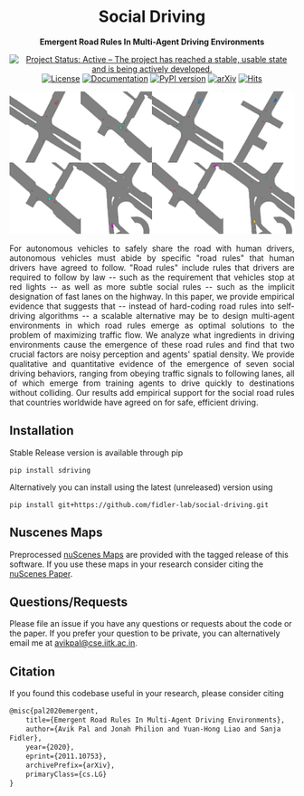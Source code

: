 <div align="center">

# Social Driving

**Emergent Road Rules In Multi-Agent Driving Environments**

[![Project Status: Active – The project has reached a stable, usable state and is being actively developed.](https://www.repostatus.org/badges/latest/active.svg)](https://www.repostatus.org/#active)
[![License](http://img.shields.io/badge/license-MIT-brightgreen.svg?style=flat)](LICENSE)
[![Documentation](https://img.shields.io/badge/docs-latest-blue.svg)](https://avikpal.gitbook.io/social-driving/)
[![PyPI version](https://badge.fury.io/py/sdriving.svg)](https://badge.fury.io/py/sdriving)
[![arXiv](https://img.shields.io/badge/arXiv-2011.10753-f9f107.svg)](https://arxiv.org/abs/2011.10753)
[![Hits](https://hits.seeyoufarm.com/api/count/incr/badge.svg?url=https%3A%2F%2Fgithub.com%2Ffidler-lab%2Fsocial-driving&count_bg=%23C83D3D&title_bg=%23555555&icon=&icon_color=%23E7E7E7&title=hits&edge_flat=false)](https://hits.seeyoufarm.com)

<img src="assets/header.gif">

<br>

<p style="text-align: justify;">
For autonomous vehicles to safely share the road with human drivers, autonomous vehicles must abide by specific "road rules" that human drivers have agreed to follow. "Road rules" include rules that drivers are required to follow by law -- such as the requirement that vehicles stop at red lights -- as well as more subtle social rules -- such as the implicit designation of fast lanes on the highway. In this paper, we provide empirical evidence that suggests that -- instead of hard-coding road rules into self-driving algorithms -- a scalable alternative may be to design multi-agent environments in which road rules emerge as optimal solutions to the problem of maximizing traffic flow. We analyze what ingredients in driving environments cause the emergence of these road rules and find that two crucial factors are noisy perception and agents' spatial density. We provide qualitative and quantitative evidence of the emergence of seven social driving behaviors, ranging from obeying traffic signals to following lanes, all of which emerge from training agents to drive quickly to destinations without colliding. Our results add empirical support for the social road rules that countries worldwide have agreed on for safe, efficient driving. 
</p>

</div>


<!-- [![Downloads](https://pepy.tech/badge/sdriving)](https://pepy.tech/project/sdriving)
[![Downloads](https://pepy.tech/badge/sdriving/month)](https://pepy.tech/project/sdriving/month)
[![Downloads](https://pepy.tech/badge/sdriving/week)](https://pepy.tech/project/sdriving/week) -->

## Installation

Stable Release version is available through pip

```
pip install sdriving
```

Alternatively you can install using the latest (unreleased) version using
```
pip install git+https://github.com/fidler-lab/social-driving.git
```


## Nuscenes Maps

Preprocessed [nuScenes Maps](https://www.nuscenes.org/) are provided with the tagged release of this software. If you use these maps in your research consider citing the [nuScenes Paper](https://arxiv.org/abs/1903.11027).

## Questions/Requests

Please file an issue if you have any questions or requests about the code or the paper. If you prefer your question to be private, you can alternatively email me at avikpal@cse.iitk.ac.in.

## Citation

If you found this codebase useful in your research, please consider citing

```
@misc{pal2020emergent,
    title={Emergent Road Rules In Multi-Agent Driving Environments}, 
    author={Avik Pal and Jonah Philion and Yuan-Hong Liao and Sanja Fidler},
    year={2020},
    eprint={2011.10753},
    archivePrefix={arXiv},
    primaryClass={cs.LG}
}
```
